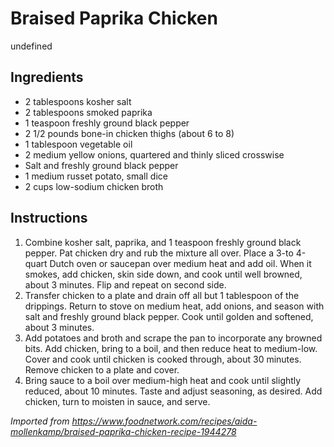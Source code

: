 
# Braised Paprika Chicken
undefined

## Ingredients
- 2 tablespoons kosher salt
- 2 tablespoons smoked paprika
- 1 teaspoon freshly ground black pepper
- 2 1/2 pounds bone-in chicken thighs (about 6 to 8)
- 1 tablespoon vegetable oil
- 2 medium yellow onions, quartered and thinly sliced crosswise
- Salt and freshly ground black pepper
- 1 medium russet potato, small dice
- 2 cups low-sodium chicken broth

## Instructions
1. Combine kosher salt, paprika, and 1 teaspoon freshly ground black pepper. Pat chicken dry and rub the mixture all over. Place a 3-to 4-quart Dutch oven or saucepan over medium heat and add oil. When it smokes, add chicken, skin side down, and cook until well browned, about 3 minutes. Flip and repeat on second side.
2. Transfer chicken to a plate and drain off all but 1 tablespoon of the drippings. Return to stove on medium heat, add onions, and season with salt and freshly ground black pepper. Cook until golden and softened, about 3 minutes.
3. Add potatoes and broth and scrape the pan to incorporate any browned bits. Add chicken, bring to a boil, and then reduce heat to medium-low. Cover and cook until chicken is cooked through, about 30 minutes. Remove chicken to a plate and cover.
4. Bring sauce to a boil over medium-high heat and cook until slightly reduced, about 10 minutes. Taste and adjust seasoning, as desired. Add chicken, turn to moisten in sauce, and serve.

*Imported from https://www.foodnetwork.com/recipes/aida-mollenkamp/braised-paprika-chicken-recipe-1944278*
    